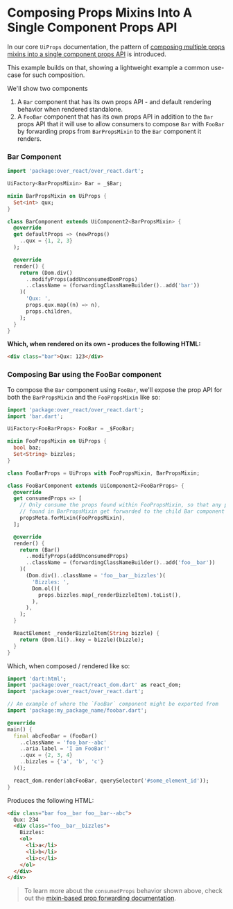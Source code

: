 # Composing Props Mixins Into A Single Component Props API

In our core `UiProps` documentation, the pattern of [composing multiple props mixins into a single component props API](../README.md#with-other-mixins) is introduced.

This example builds on that, showing a lightweight example a common use-case for such composition. 

We'll show two components 

1. A `Bar` component that has its own props API - and default rendering behavior when rendered standalone.
2. A `FooBar` component that has its own props API in addition to the `Bar` props API that it will use to allow consumers to compose `Bar` with `FooBar` by forwarding props from `BarPropsMixin` to the `Bar` component it renders.

### Bar Component
```dart
import 'package:over_react/over_react.dart';

UiFactory<BarPropsMixin> Bar = _$Bar;

mixin BarPropsMixin on UiProps {
  Set<int> qux;
}

class BarComponent extends UiComponent2<BarPropsMixin> {
  @override
  get defaultProps => (newProps()
    ..qux = {1, 2, 3}
  );

  @override
  render() {
    return (Dom.div()
      ..modifyProps(addUnconsumedDomProps)
      ..className = (forwardingClassNameBuilder()..add('bar'))
    )(
      'Qux: ', 
      props.qux.map((n) => n),
      props.children,
    );
  }
}
```

__Which, when rendered on its own - produces the following HTML:__

```html
<div class="bar">Qux: 123</div>
```

### Composing Bar using the FooBar component

To compose the `Bar` component using `FooBar`, we'll expose the prop API for both the `BarPropsMixin` and the `FooPropsMixin` like so:
```dart
import 'package:over_react/over_react.dart';
import 'bar.dart';

UiFactory<FooBarProps> FooBar = _$FooBar;

mixin FooPropsMixin on UiProps {
  bool baz;
  Set<String> bizzles;
}

class FooBarProps = UiProps with FooPropsMixin, BarPropsMixin;

class FooBarComponent extends UiComponent2<FooBarProps> {
  @override
  get consumedProps => [
    // Only consume the props found within FooPropsMixin, so that any prop values 
    // found in BarPropsMixin get forwarded to the child Bar component via `addUnconsumedProps`. 
    propsMeta.forMixin(FooPropsMixin),
  ];

  @override
  render() {
    return (Bar()
      ..modifyProps(addUnconsumedProps)
      ..className = (forwardingClassNameBuilder()..add('foo__bar'))
    )(
      (Dom.div()..className = 'foo__bar__bizzles')(
        'Bizzles: ',
        Dom.ol()(
          props.bizzles.map(_renderBizzleItem).toList(),
        ),
      ),
    );
  }

  ReactElement _renderBizzleItem(String bizzle) {
    return (Dom.li()..key = bizzle)(bizzle);
  }
}
```

Which, when composed / rendered like so:
```dart
import 'dart:html';
import 'package:over_react/react_dom.dart' as react_dom;
import 'package:over_react/over_react.dart';

// An example of where the `FooBar` component might be exported from
import 'package:my_package_name/foobar.dart';

@override
main() {
  final abcFooBar = (FooBar()
    ..className = 'foo_bar--abc'
    ..aria.label = 'I am FooBar!'
    ..qux = {2, 3, 4}
    ..bizzles = {'a', 'b', 'c'}
  )();

  react_dom.render(abcFooBar, querySelector('#some_element_id'));
}
```

Produces the following HTML:
```html
<div class="bar foo__bar foo__bar--abc">
  Qux: 234
  <div class="foo__bar__bizzles">
    Bizzles: 
    <ol>
      <li>a</li>
      <li>b</li>
      <li>c</li>
    </ol>
  </div>
</div>
```

> To learn more about the `consumedProps` behavior shown above, check out the [mixin-based prop forwarding documentation](new_boilerplate_migration.md#updated-default-behavior-in-the-mixin-based-syntax).

